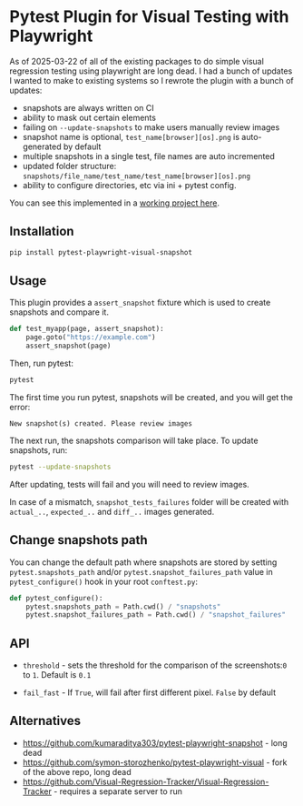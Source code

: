 # Pytest Plugin for Visual Testing with Playwright

As of 2025-03-22 of all of the existing packages to do simple visual regression testing using playwright are long dead. I had a bunch of updates I wanted to make to existing systems so I rewrote the plugin with a bunch of updates:

- snapshots are always written on CI
- ability to mask out certain elements
- failing on `--update-snapshots` to make users manually review images
- snapshot name is optional, `test_name[browser][os].png` is auto-generated by default
- multiple snapshots in a single test, file names are auto incremented
- updated folder structure: `snapshots/file_name/test_name/test_name[browser][os].png`
- ability to configure directories, etc via ini + pytest config.

You can see this implemented in a [working project here](https://github.com/iloveitaly/python-starter-template/).

## Installation

```bash
pip install pytest-playwright-visual-snapshot
```

## Usage

This plugin provides a `assert_snapshot` fixture which is used to create snapshots and compare it.

```python
def test_myapp(page, assert_snapshot):
    page.goto("https://example.com")
    assert_snapshot(page)
```

Then, run pytest:

```bash
pytest
```

The first time you run pytest, snapshots will be created, and you will get the error:

```console
New snapshot(s) created. Please review images
```

The next run, the snapshots comparison will take place. To update snapshots, run:

```bash
pytest --update-snapshots
```

After updating, tests will fail and you will need to review images.

In case of a mismatch, `snapshot_tests_failures` folder will be created with `actual_..`, `expected_..` and `diff_..` images generated.


## Change snapshots path

You can change the default path where snapshots are stored by setting `pytest.snapshots_path` and/or
`pytest.snapshot_failures_path` value in `pytest_configure()` hook in your root `conftest.py`:

```python
def pytest_configure():
    pytest.snapshots_path = Path.cwd() / "snapshots"
    pytest.snapshot_failures_path = Path.cwd() / "snapshot_failures"
```

## API

- `threshold` - sets the threshold for the comparison of the screenshots:`0` to `1`. Default is `0.1`
<!-- - `name` - `.png` extensions only. Default is `test_name[browser][os].png` (recommended) -->
- `fail_fast` - If `True`, will fail after first different pixel. `False` by default

## Alternatives

- https://github.com/kumaraditya303/pytest-playwright-snapshot - long dead
- https://github.com/symon-storozhenko/pytest-playwright-visual - fork of the above repo, long dead
- https://github.com/Visual-Regression-Tracker/Visual-Regression-Tracker - requires a separate server to run
